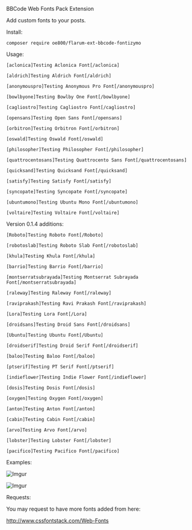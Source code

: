 BBCode Web Fonts Pack Extension

Add custom fonts to your posts. 


Install:

`composer require oe800/flarum-ext-bbcode-fontizymo`


Usage:

`[aclonica]Testing Aclonica Font[/aclonica]`

`[aldrich]Testing Aldrich Font[/aldrich]`

`[anonymouspro]Testing Anonymous Pro Font[/anonymouspro]`

`[bowlbyone]Testing Bowlby One Font[/bowlbyone]`

`[cagliostro]Testing Cagliostro Font[/cagliostro]`

`[opensans]Testing Open Sans Font[/opensans]`

`[orbitron]Testing Orbitron Font[/orbitron]`

`[oswald]Testing Oswald Font[/oswald]`

`[philosopher]Testing Philosopher Font[/philosopher]`

`[quattrocentosans]Testing Quattrocento Sans Font[/quattrocentosans]`

`[quicksand]Testing Quicksand Font[/quicksand]`

`[satisfy]Testing Satisfy Font[/satisfy]`

`[syncopate]Testing Syncopate Font[/syncopate]`

`[ubuntumono]Testing Ubuntu Mono Font[/ubuntumono]`

`[voltaire]Testing Voltaire Font[/voltaire]`


Version 0.1.4 additions:

`[Roboto]Testing Roboto Font[/Roboto]`

`[robotoslab]Testing Roboto Slab Font[/robotoslab]`

`[khula]Testing Khula Font[/khula]`

`[barrio]Testing Barrio Font[/barrio]`

`[montserratsubrayada]Testing Montserrat Subrayada Font[/montserratsubrayada]`

`[raleway]Testing Raleway Font[/raleway]`

`[raviprakash]Testing Ravi Prakash Font[/raviprakash]`

`[Lora]Testing Lora Font[/Lora]`

`[droidsans]Testing Droid Sans Font[/droidsans]`

`[Ubuntu]Testing Ubuntu Font[/Ubuntu]`

`[droidserif]Testing Droid Serif Font[/droidserif]`

`[baloo]Testing Baloo Font[/baloo]`

`[ptserif]Testing PT Serif Font[/ptserif]`

`[indieflower]Testing Indie Flower Font[/indieflower]`

`[dosis]Testing Dosis Font[/dosis]`

`[oxygen]Testing Oxygen Font[/oxygen]`

`[anton]Testing Anton Font[/anton]`

`[cabin]Testing Cabin Font[/cabin]`

`[arvo]Testing Arvo Font[/arvo]`

`[lobster]Testing Lobster Font[/lobster]`

`[pacifico]Testing Pacifico Font[/pacifico]`


Examples:

![Imgur](http://i.imgur.com/soC2Dqh.png)


![Imgur](http://i.imgur.com/hc101Hc.png)




Requests:

You may request to have more fonts added from here:


http://www.cssfontstack.com/Web-Fonts


